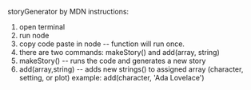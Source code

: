 storyGenerator by MDN
instructions:

1. open terminal
2. run node
3. copy code paste in node -- function will run once.
4. there are two commands: makeStory() and add(array, string)
5. makeStory() -- runs the code and generates a new story
6. add(array,string) -- adds new strings() to assigned array (character, setting, or plot) example: add(character, 'Ada Lovelace')
